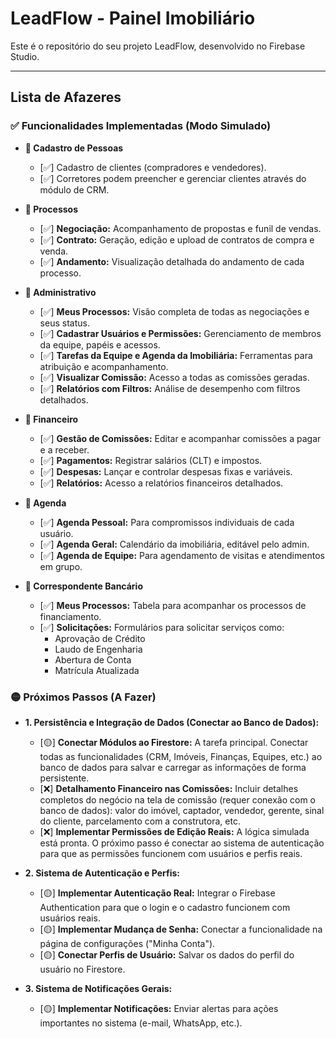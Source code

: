 # LeadFlow - Painel Imobiliário

Este é o repositório do seu projeto LeadFlow, desenvolvido no Firebase Studio.

---

## Lista de Afazeres

### ✅ Funcionalidades Implementadas (Modo Simulado)

-   **📍 Cadastro de Pessoas**
    -   [✅] Cadastro de clientes (compradores e vendedores).
    -   [✅] Corretores podem preencher e gerenciar clientes através do módulo de CRM.

-   **📍 Processos**
    -   [✅] **Negociação:** Acompanhamento de propostas e funil de vendas.
    -   [✅] **Contrato:** Geração, edição e upload de contratos de compra e venda.
    -   [✅] **Andamento:** Visualização detalhada do andamento de cada processo.

-   **📍 Administrativo**
    -   [✅] **Meus Processos:** Visão completa de todas as negociações e seus status.
    -   [✅] **Cadastrar Usuários e Permissões:** Gerenciamento de membros da equipe, papéis e acessos.
    -   [✅] **Tarefas da Equipe e Agenda da Imobiliária:** Ferramentas para atribuição e acompanhamento.
    -   [✅] **Visualizar Comissão:** Acesso a todas as comissões geradas.
    -   [✅] **Relatórios com Filtros:** Análise de desempenho com filtros detalhados.

-   **📍 Financeiro**
    -   [✅] **Gestão de Comissões:** Editar e acompanhar comissões a pagar e a receber.
    -   [✅] **Pagamentos:** Registrar salários (CLT) e impostos.
    -   [✅] **Despesas:** Lançar e controlar despesas fixas e variáveis.
    -   [✅] **Relatórios:** Acesso a relatórios financeiros detalhados.

-   **📍 Agenda**
    -   [✅] **Agenda Pessoal:** Para compromissos individuais de cada usuário.
    -   [✅] **Agenda Geral:** Calendário da imobiliária, editável pelo admin.
    -   [✅] **Agenda de Equipe:** Para agendamento de visitas e atendimentos em grupo.

-   **📍 Correspondente Bancário**
    -   [✅] **Meus Processos:** Tabela para acompanhar os processos de financiamento.
    -   [✅] **Solicitações:** Formulários para solicitar serviços como:
        -   Aprovação de Crédito
        -   Laudo de Engenharia
        -   Abertura de Conta
        -   Matrícula Atualizada

### 🟡 Próximos Passos (A Fazer)

-   **1. Persistência e Integração de Dados (Conectar ao Banco de Dados):**
    -   [🟡] **Conectar Módulos ao Firestore:** A tarefa principal. Conectar todas as funcionalidades (CRM, Imóveis, Finanças, Equipes, etc.) ao banco de dados para salvar e carregar as informações de forma persistente.
    -   [❌] **Detalhamento Financeiro nas Comissões:** Incluir detalhes completos do negócio na tela de comissão (requer conexão com o banco de dados): valor do imóvel, captador, vendedor, gerente, sinal do cliente, parcelamento com a construtora, etc.
    -   [❌] **Implementar Permissões de Edição Reais:** A lógica simulada está pronta. O próximo passo é conectar ao sistema de autenticação para que as permissões funcionem com usuários e perfis reais.

-   **2. Sistema de Autenticação e Perfis:**
    -   [🟡] **Implementar Autenticação Real:** Integrar o Firebase Authentication para que o login e o cadastro funcionem com usuários reais.
    -   [🟡] **Implementar Mudança de Senha:** Conectar a funcionalidade na página de configurações ("Minha Conta").
    -   [🟡] **Conectar Perfis de Usuário:** Salvar os dados do perfil do usuário no Firestore.

-   **3. Sistema de Notificações Gerais:**
    -   [🟡] **Implementar Notificações:** Enviar alertas para ações importantes no sistema (e-mail, WhatsApp, etc.).
